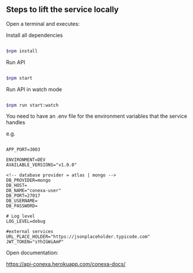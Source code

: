 ## Steps to lift the service locally


Open a terminal and executes:

Install all dependencies

  ```sh

  $npm install
  
  ```

Run API

  ```sh

  $npm start

  ```

Run API in watch mode

  ```sh

  $npm run start:watch

  ```
You need to have an .env file for the environment variables that the service handles

e.g.

```dotenv

APP_PORT=3003

ENVIRONMENT=DEV
AVAILABLE_VERSIONS="v1.0.0"

<!-- database provider = atlas | mongo -->
DB_PROVIDER=mongo
DB_HOST=
DB_NAME="conexa-user"
DB_PORT=27017
DB_USERNAME=
DB_PASSWORD=

# Log level
LOG_LEVEL=debug

#external services
URL_PLACE_HOLDER="https://jsonplaceholder.typicode.com"
JWT_TOKEN="sYhIGWiAmP"

```
Open documentation: 

https://api-conexa.herokuapp.com/conexa-docs/